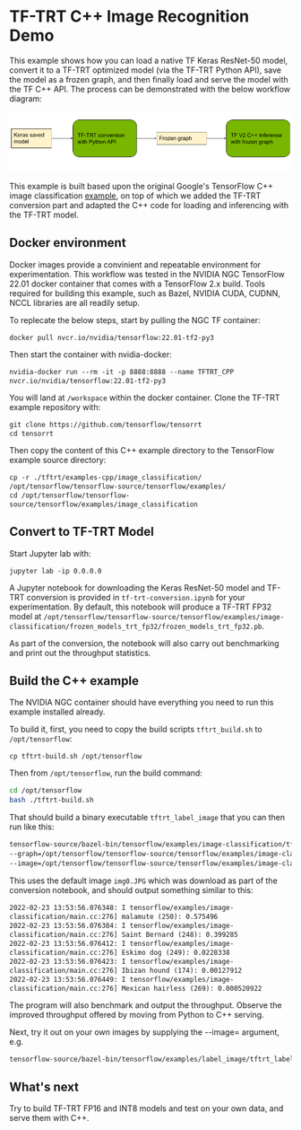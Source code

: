 <!-- #region -->


# TF-TRT C++ Image Recognition Demo

This example shows how you can load a native TF Keras ResNet-50 model, convert it to a TF-TRT optimized model (via the TF-TRT Python API), save the model as a frozen graph, and then finally load and serve the model with the TF C++ API. The process can be demonstrated with the below workflow diagram:


![TF-TRT C++ Inference workflow](TF-TRT_CPP_inference.png "TF-TRT C++ Inference")

This example is built based upon the original Google's TensorFlow C++ image classification [example](https://github.com/tensorflow/tensorflow/tree/master/tensorflow/examples/label_image), on top of which we added the TF-TRT conversion part and adapted the C++ code for loading and inferencing with the TF-TRT model.

## Docker environment
Docker images provide a convinient and repeatable environment for experimentation. This workflow was tested in the NVIDIA NGC TensorFlow 22.01 docker container that comes with a TensorFlow 2.x build. Tools required for building this example, such as Bazel, NVIDIA CUDA, CUDNN, NCCL libraries are all readily setup.

To replecate the below steps, start by pulling the NGC TF container:

```
docker pull nvcr.io/nvidia/tensorflow:22.01-tf2-py3
```
Then start the container with nvidia-docker:

```
nvidia-docker run --rm -it -p 8888:8888 --name TFTRT_CPP nvcr.io/nvidia/tensorflow:22.01-tf2-py3
```

You will land at `/workspace` within the docker container. Clone the TF-TRT example repository with:

```
git clone https://github.com/tensorflow/tensorrt
cd tensorrt 
```

Then copy the content of this C++ example directory to the TensorFlow example source directory:

```
cp -r ./tftrt/examples-cpp/image_classification/ /opt/tensorflow/tensorflow-source/tensorflow/examples/
cd /opt/tensorflow/tensorflow-source/tensorflow/examples/image_classification
```

<!-- #region -->
## Convert to TF-TRT Model

Start Jupyter lab with:

```
jupyter lab -ip 0.0.0.0
```

A Jupyter notebook for downloading the Keras ResNet-50 model and TF-TRT conversion is provided in `tf-trt-conversion.ipynb` for your  experimentation. By default, this notebook will produce a TF-TRT FP32 model at `/opt/tensorflow/tensorflow-source/tensorflow/examples/image-classification/frozen_models_trt_fp32/frozen_models_trt_fp32.pb`.

As part of the conversion, the notebook will also carry out benchmarking and print out the throughput statistics. 


<!-- #endregion -->

## Build the C++ example
The NVIDIA NGC container should have everything you need to run this example installed already.

To build it, first, you need to copy the build scripts `tftrt_build.sh` to `/opt/tensorflow`:

```
cp tftrt-build.sh /opt/tensorflow
```

Then from `/opt/tensorflow`, run the build command:

```bash
cd /opt/tensorflow 
bash ./tftrt-build.sh
```

That should build a binary executable `tftrt_label_image` that you can then run like this:

```bash
tensorflow-source/bazel-bin/tensorflow/examples/image-classification/tftrt_label_image \
--graph=/opt/tensorflow/tensorflow-source/tensorflow/examples/image-classification/frozen_models_trt_fp32/frozen_models_trt_fp32.pb \
--image=/opt/tensorflow/tensorflow-source/tensorflow/examples/image-classification/data/img0.JPG
```

This uses the default image `img0.JPG` which was download as part of the conversion notebook, and should
output something similar to this:

```
2022-02-23 13:53:56.076348: I tensorflow/examples/image-classification/main.cc:276] malamute (250): 0.575496
2022-02-23 13:53:56.076384: I tensorflow/examples/image-classification/main.cc:276] Saint Bernard (248): 0.399285
2022-02-23 13:53:56.076412: I tensorflow/examples/image-classification/main.cc:276] Eskimo dog (249): 0.0228338
2022-02-23 13:53:56.076423: I tensorflow/examples/image-classification/main.cc:276] Ibizan hound (174): 0.00127912
2022-02-23 13:53:56.076449: I tensorflow/examples/image-classification/main.cc:276] Mexican hairless (269): 0.000520922
```

The program will also benchmark and output the throughput. Observe the improved throughput offered by moving from Python to C++ serving.

Next, try it out on your own images by supplying the --image= argument, e.g.

```bash
tensorflow-source/bazel-bin/tensorflow/examples/label_image/tftrt_label_image --image=my_image.png
```

## What's next

Try to build TF-TRT FP16 and INT8 models and test on your own data, and serve them with C++.

```bash

```
